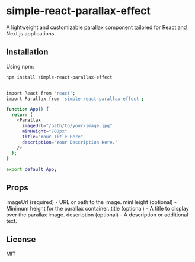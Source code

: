# simple-react-parallax-effect

A lightweight and customizable parallax component tailored for React and Next.js applications.

## Installation

Using npm:

```bash
npm install simple-react-parallax-effect


import React from 'react';
import Parallax from 'simple-react-parallax-effect';

function App() {
  return (
    <Parallax 
      imageUrl="/path/to/your/image.jpg" 
      minHeight="700px" 
      title="Your Title Here"
      description="Your Description Here."
    />
  );
}

export default App;
```

## Props
imageUrl (required) - URL or path to the image.
minHeight (optional) - Minimum height for the parallax container.
title (optional) - A title to display over the parallax image.
description (optional) - A description or additional text.

## License
MIT